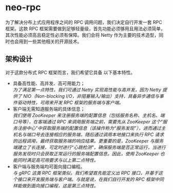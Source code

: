 # neo-rpc
为了解决分布上式应用程序之间的 RPC 调用问题，我们决定自行开发一套 RPC 框架。这款 RPC 框架需要做到足够轻量级，首先功能必须够用且用法必须简单，其次性能必须高且稳定性必须有保障。我们会将 Netty 作为主要的技术造型，同时也会用到一些其他相关的开源技术。

## 架构设计
对于这款分布式 RPC 框架而言，我们希望它具备 以下基本特性。
- 具备高性能、高并发、高可用能力；    
*为了满足第一点特性，我们可通过 Netty 实现高性能与高并发，因为 Netty 提供了 NIO（Non-blocking I/O，非阻塞输入/输出）支持，具备异步通信与事件驱动特性，可用来开发 RPC 框架的服务端与客户端。*    
- 客户端无需知道服务端的具体信息；    
*我们使用 ZooKeeper 来注册服务端的配置信息（包括服务名称、主机名、端口号等），在客端通过 RPC 来调用服务端之前，需要先从 ZooKeeper 这个“服务注册中心”中获取服务端的配置信息（该操作称为“服务发现”），进而通过主机名与端口号去连接相应的服务端，随后通过调用本地接口来执行 RPC 请求的远程调用，最终获取服务端的响应结果。更重要的是，ZooKeeper 与服务端建立了长连接，可定时进行“心跳检测”，确保服务端是否正常运行，当进行服务发现时只会获取正常运行的服务端配置信息。因此，使用 ZooKeeper 也能同时满足高可用要求与以上第二点特性。*  
- 客户端与服务端均可面向接口编程。    
*与 gRPC 这类 RPC 框架类似，我们希望首先能定义出 RPC 接口，并基于这个接口来开发服务端与客户端。与就是说，在我们自行开发的 RPC 框架中同样能做到面向接口编程，这是第三点特性。*    
